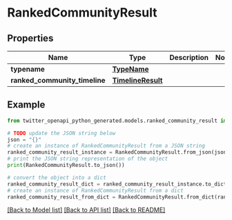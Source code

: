 # RankedCommunityResult


## Properties

Name | Type | Description | Notes
------------ | ------------- | ------------- | -------------
**typename** | [**TypeName**](TypeName.md) |  | 
**ranked_community_timeline** | [**TimelineResult**](TimelineResult.md) |  | 

## Example

```python
from twitter_openapi_python_generated.models.ranked_community_result import RankedCommunityResult

# TODO update the JSON string below
json = "{}"
# create an instance of RankedCommunityResult from a JSON string
ranked_community_result_instance = RankedCommunityResult.from_json(json)
# print the JSON string representation of the object
print(RankedCommunityResult.to_json())

# convert the object into a dict
ranked_community_result_dict = ranked_community_result_instance.to_dict()
# create an instance of RankedCommunityResult from a dict
ranked_community_result_from_dict = RankedCommunityResult.from_dict(ranked_community_result_dict)
```
[[Back to Model list]](../README.md#documentation-for-models) [[Back to API list]](../README.md#documentation-for-api-endpoints) [[Back to README]](../README.md)


